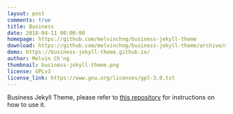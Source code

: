 ```yaml
---
layout: post
comments: true
title: Business
date: 2018-04-11 00:00:00
homepage: https://github.com/melvinchng/business-jekyll-theme
download: https://github.com/melvinchng/business-jekyll-theme/archive/master.zip
demo: https://business-jekyll-theme.github.io/
author: Melvin Ch'ng
thumbnail: business-jekyll-theme.png
license: GPLv3
license_link: https://www.gnu.org/licenses/gpl-3.0.txt
---
```


Business Jekyll Theme, please refer to [this repository](https://github.com/melvinchng/business-jekyll-theme) for instructions on how to use it.
